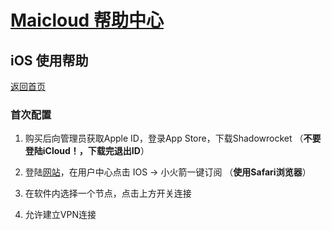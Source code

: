 # [Maicloud 帮助中心](/README.md)

## iOS 使用帮助
[返回首页](/README.md)

### 首次配置

1. 购买后向管理员获取Apple ID，登录App Store，下载Shadowrocket （**不要登陆iCloud！，下载完退出ID**）

2. 登陆[网站](http://www.maicloud.ml/)，在用户中心点击 IOS → 小火箭一键订阅 （**使用Safari浏览器**）

3. 在软件内选择一个节点，点击上方开关连接

4. 允许建立VPN连接
